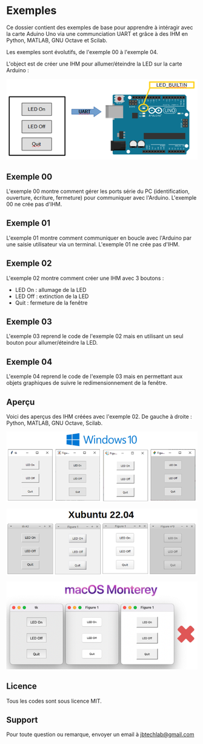 # Exemples
Ce dossier contient des exemples de base pour apprendre à intéragir avec la carte Aduino Uno via une communciation UART et grâce à des IHM en Python, MATLAB, GNU Octave et Scilab.

Les exemples sont évolutifs, de l'exemple 00 à l'exemple 04.

L'object est de créer une IHM pour allumer/éteindre la LED sur la carte Arduino :

![](../images/exemples-objectif.png)


## Exemple 00

L'exemple 00 montre comment gérer les ports série du PC (identification, ouverture, écriture, fermeture) pour communiquer avec l'Arduino. L'exemple 00 ne crée pas d'IHM.

## Exemple 01

L'exemple 01 montre comment communiquer en boucle avec l'Arduino par une saisie utilisateur via un terminal. L'exemple 01 ne crée pas d'IHM.

## Exemple 02

 L'exemple 02 montre comment créer une IHM avec 3 boutons :
 - LED On : allumage de la LED
 - LED Off : extinction de la LED
 - Quit : fermeture de la fenêtre

## Exemple 03

L'exemple 03 reprend le code de l'exemple 02 mais en utilisant un seul bouton pour allumer/éteindre la LED.

## Exemple 04

L'exemple 04 reprend le code de l'exemple 03 mais en permettant aux objets graphiques de suivre le redimensionnement de la fenêtre.

## Aperçu
Voici des aperçus des IHM créées avec l'exemple 02. De gauche à droite : Python, MATLAB, GNU Octave, Scilab.

![](../images/exemple-02-windows-10.png)

![](../images/exemple-02-xubuntu.png)

![](../images/exemple-02-macos.png)

## Licence
Tous les codes sont sous licence MIT.

## Support
Pour toute question ou remarque, envoyer un email à jbtechlab@gmail.com
